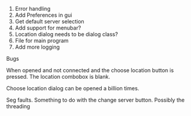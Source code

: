 1. Error handling
2. Add Preferences in gui
3. Get default server selection
4. Add support for menubar?
7. Location dialog needs to be dialog class?
8. File for main program
9. Add more logging

Bugs

When opened and not connected and the choose location button is pressed. The location combobox is blank.

Choose location dialog can be opened a billion times.

Seg faults. Something to do with the change server button. Possibly the threading